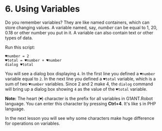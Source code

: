 # 6.  Using Variables

Do you remember variables? They are like named containers, which can store changing values. A variable named, say, _number_ can be equal to 1, 20, 0.18 or other number you put in it. A variable can also contain text or other types of data.

Run this script:

```text
♥number = 2
♥total = ♥number + ♥number
dialog ♥total
```

You will see a dialog box displaying `4`. In the first line you defined a `♥number` variable equal to `2`. In the next line you defined a `♥total` variable, which is a sum of two `♥number` variables. Since 2 and 2 make 4, the `dialog` command will bring up a dialog box showing `4` as the value of the `♥total` variable.

**Note:** The heart \(`♥`\) character is the prefix for all variables in G1ANT.Robot language. You can enter this character by pressing **Ctrl+4**. It's like `$` in PHP language.

In the next lesson you will see why some characters make huge difference for operations on variables.

